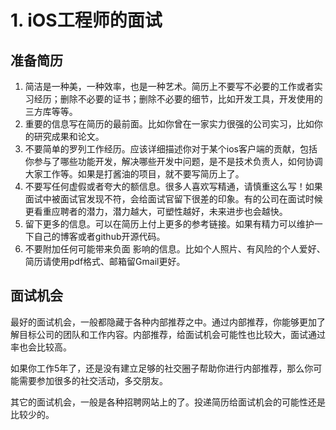 # 1. iOS工程师的面试

## 准备简历

1. 简洁是一种美，一种效率，也是一种艺术。简历上不要写不必要的工作或者实习经历；删除不必要的证书；删除不必要的细节，比如开发工具，开发使用的三方库等等。
2. 重要的信息写在简历的最前面。比如你曾在一家实力很强的公司实习，比如你的研究成果和论文。
3. 不要简单的罗列工作经历。应该详细描述你对于某个ios客户端的贡献，包括你参与了哪些功能开发，解决哪些开发中问题，是不是技术负责人，如何协调大家工作等。如果是打酱油的项目，就不要写简历上了。
4. 不要写任何虚假或者夸大的额信息。很多人喜欢写精通，请慎重这么写！如果面试中被面试官发现不符，会给面试官留下很差的印象。有的公司在面试时候更看重应聘者的潜力，潜力越大，可塑性越好，未来进步也会越快。
5. 留下更多的信息。可以在简历上付上更多的参考链接。如果有精力可以维护一下自己的博客或者github开源代码。
6. 不要附加任何可能带来负面 影响的信息。比如个人照片、有风险的个人爱好、简历请使用pdf格式、邮箱留Gmail更好。

## 面试机会

最好的面试机会，一般都隐藏于各种内部推荐之中。通过内部推荐，你能够更加了解目标公司的团队和工作内容。内部推荐，给面试机会可能性也比较大，面试通过率也会比较高。

如果你工作5年了，还是没有建立足够的社交圈子帮助你进行内部推荐，那么你可能需要参加很多的社交活动，多交朋友。

其它的面试机会，一般是各种招聘网站上的了。投递简历给面试机会的可能性还是比较少的。

